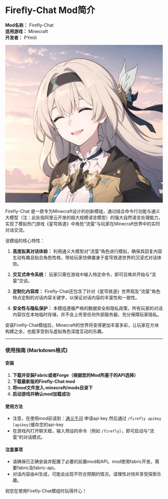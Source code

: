 # Firefly-Chat Mod简介

**Mod名称：** Firefly-Chat  
**适用游戏：** Minecraft  
**开发者：** PYmili

![icon.png](images/icon.png)

Firefly-Chat 是一款专为Minecraft设计的创新模组，通过结合命令行功能与通义大模型（注：此处指阿里云开发的超大规模语言模型）的强大自然语言处理能力，实现了模拟热门游戏《星穹铁道》中角色“流萤”与玩家在Minecraft世界中的实时对话交流。

该模组的核心特性：

1. **高度拟真对话体验：** 利用通义大模型对“流萤”角色进行模拟，确保其回复内容生动有趣且贴合角色性格，带给玩家仿佛置身于星穹铁道世界的沉浸式对话体验。

2. **交互式命令系统：** 玩家只需在游戏中输入特定命令，即可召唤并开始与“流萤”交谈。

3. **定制化内容库：** Firefly-Chat还包含了针对《星穹铁道》世界观及“流萤”角色特点定制的对话内容关键字，以保证对话内容的丰富性和一致性。

4. **安全性与隐私保护：** 本模组遵循严格的数据安全和隐私政策，所有玩家的对话内容仅在本地临时存储，并不会上传至任何外部服务器，充分保障玩家隐私。

安装Firefly-Chat模组后，Minecraft的世界将变得更加丰富多彩，让玩家在方块构建之余，也能享受到与虚拟角色深度互动的乐趣。

---

### 使用指南 (Markdown格式)

#### 安装
1. **下载并安装Fabric或者Forge（根据您的Mod所基于的API选择）**
2. **下载最新版的Firefly-Chat mod**
3. **将mod文件放入.minecraft/mods目录下**
4. **启动游戏并确认mod加载成功**

#### 使用方法
- 注意，在使用mod前请到：[通义千问](https://dashscope.console.aliyun.com/plugin?spm=a2c4g.11186623.0.0.6f0ce0f69ymLuf) 
申请api key 然后通过 `/firefly apikey [apikey]`缓存您的api-key
- 在游戏内打开聊天框，输入预设的命令（例如 `/firefly`），即可启动与“流萤”的对话模式。

#### 注意事项
- 请确保已正确安装并配置了必要的前置mod和API。mod使用fabric开发，需要fabric及fabric-api。
- 对话内容由AI生成，可能会出现不符合预期的情况，请理性对待并享受探索乐趣。

祝您在使用Firefly-Chat模组时玩得开心！